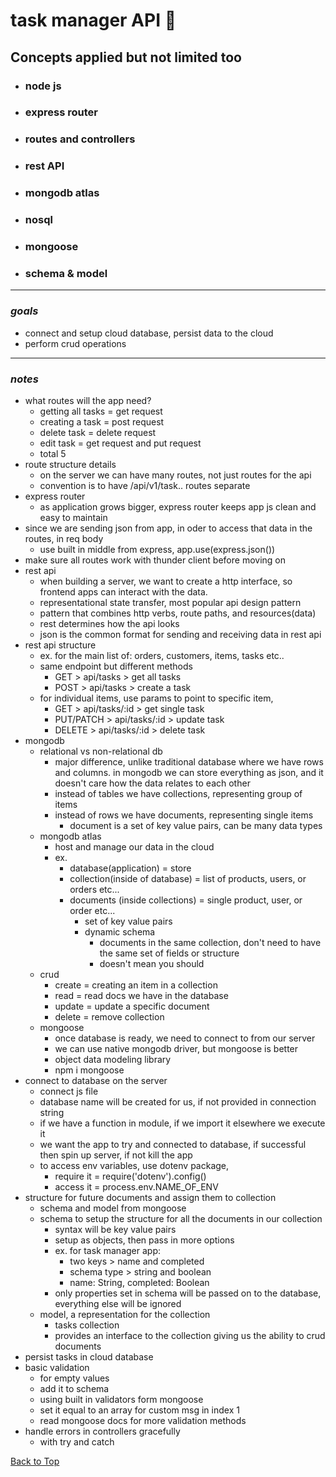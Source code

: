 <a name="custom_anchor_name"></a>

# task manager API :memo:

## Concepts applied but not limited too

- ### node js
- ### express router
- ### routes and controllers
- ### rest API
- ### mongodb atlas
- ### nosql
- ### mongoose
- ### schema & model

---

### _goals_

- connect and setup cloud database, persist data to the cloud
- perform crud operations

---

### _notes_

- what routes will the app need?
  - getting all tasks = get request
  - creating a task = post request
  - delete task = delete request
  - edit task = get request and put request
  - total 5
- route structure details
  - on the server we can have many routes, not just routes for the api
  - convention is to have /api/v1/task.. routes separate
- express router
  - as application grows bigger, express router keeps app js clean and easy to maintain
- since we are sending json from app, in oder to access that data in the routes, in req body
  - use built in middle from express, app.use(express.json())
- make sure all routes work with thunder client before moving on
- rest api
  - when building a server, we want to create a http interface, so frontend apps can interact with the data.
  - representational state transfer, most popular api design pattern
  - pattern that combines http verbs, route paths, and resources(data)
  - rest determines how the api looks
  - json is the common format for sending and receiving data in rest api
- rest api structure
  - ex. for the main list of: orders, customers, items, tasks etc..
  - same endpoint but different methods
    - GET > api/tasks > get all tasks
    - POST > api/tasks > create a task
  - for individual items, use params to point to specific item,
    - GET > api/tasks/:id > get single task
    - PUT/PATCH > api/tasks/:id > update task
    - DELETE > api/tasks/:id > delete task
- mongodb
  - relational vs non-relational db
    - major difference, unlike traditional database where we have rows and columns. in mongodb we can store everything as json, and it doesn't care how the data relates to each other
    - instead of tables we have collections, representing group of items
    - instead of rows we have documents, representing single items
      - document is a set of key value pairs, can be many data types
  - mongodb atlas
    - host and manage our data in the cloud
    - ex.
      - database(application) = store
      - collection(inside of database) = list of products, users, or orders etc...
      - documents (inside collections) = single product, user, or order etc...
        - set of key value pairs
        - dynamic schema
          - documents in the same collection, don't need to have the same set of fields or structure
          - doesn't mean you should
  - crud
    - create = creating an item in a collection
    - read = read docs we have in the database
    - update = update a specific document
    - delete = remove collection
  - mongoose
    - once database is ready, we need to connect to from our server
    - we can use native mongodb driver, but mongoose is better
    - object data modeling library
    - npm i mongoose
- connect to database on the server
  - connect js file
  - database name will be created for us, if not provided in connection string
  - if we have a function in module, if we import it elsewhere we execute it
  - we want the app to try and connected to database, if successful then spin up server, if not kill the app
  - to access env variables, use dotenv package,
    - require it = require('dotenv').config()
    - access it = process.env.NAME_OF_ENV
- structure for future documents and assign them to collection
  - schema and model from mongoose
  - schema to setup the structure for all the documents in our collection
    - syntax will be key value pairs
    - setup as objects, then pass in more options
    - ex. for task manager app:
      - two keys > name and completed
      - schema type > string and boolean
      - name: String, completed: Boolean
    - only properties set in schema will be passed on to the database, everything else will be ignored
  - model, a representation for the collection
    - tasks collection
    - provides an interface to the collection giving us the ability to crud documents
- persist tasks in cloud database
- basic validation
  - for empty values
  - add it to schema
  - using built in validators form mongoose
  - set it equal to an array for custom msg in index 1
  - read mongoose docs for more validation methods
- handle errors in controllers gracefully
  - with try and catch

[Back to Top](#custom_anchor_name)
